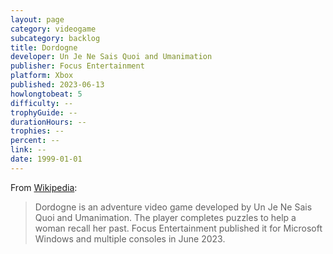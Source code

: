 ```yaml
---
layout: page
category: videogame
subcategory: backlog
title: Dordogne
developer: Un Je Ne Sais Quoi and Umanimation
publisher: Focus Entertainment
platform: Xbox
published: 2023-06-13
howlongtobeat: 5
difficulty: --
trophyGuide: --
durationHours: --
trophies: --
percent: --
link: --
date: 1999-01-01
---
```


From [Wikipedia](https://en.wikipedia.org/wiki/Dordogne_(video_game)):

> Dordogne is an adventure video game developed by Un Je Ne Sais Quoi and Umanimation. The player completes puzzles to help a woman recall her past. Focus Entertainment published it for Microsoft Windows and multiple consoles in June 2023.
